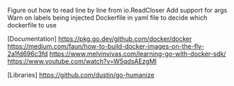 Figure out how to read line by line from io.ReadCloser
Add support for args
Warn on labels being injected
Dockerfile in yaml file to decide which dockerfile to use

[Documentation]
https://pkg.go.dev/github.com/docker/docker
https://medium.com/faun/how-to-build-docker-images-on-the-fly-2a1fd696c3fd
https://www.melvinvivas.com/learning-go-with-docker-sdk/
https://www.youtube.com/watch?v=W5qdsAEzgMI

[Libraries]
https://github.com/dustin/go-humanize
